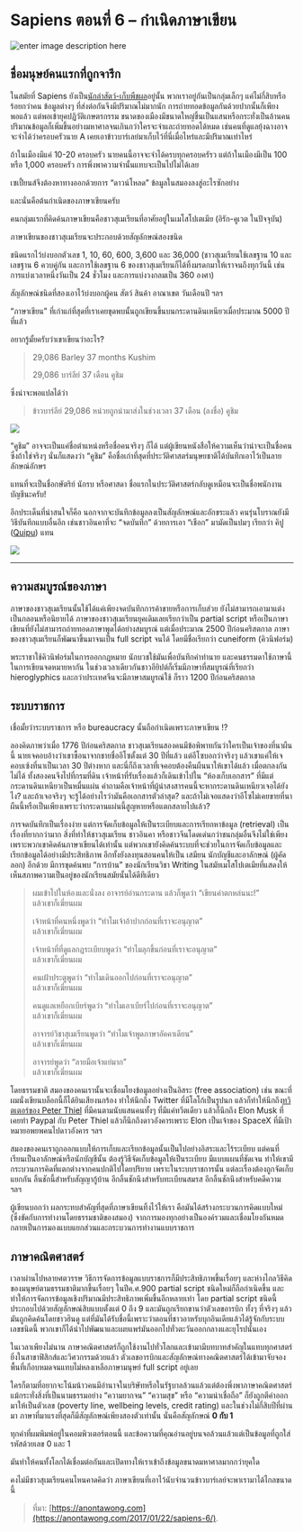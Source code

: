 Sapiens ตอนที่ 6 – กำเนิดภาษาเขียน
==

![enter image description here](https://anontawong.files.wordpress.com/2017/01/20170121_writing.png?w=676)

## **ชื่อมนุษย์คนแรกที่ถูกจารึก**

ในสมัยที่ Sapiens ยังเป็น[นักล่าสัตว์-เก็บพืชผล](https://anontawong.com/2016/12/25/sapiens-3/)อยู่นั้น พวกเราอยู่กันเป็นกลุ่มเล็กๆ แค่ไม่กี่สิบหรือร้อยกว่าคน ข้อมูลต่างๆ ที่ส่งต่อกันจึงมีปริมาณไม่มากนัก การถ่ายทอดข้อมูลกันด้วยปากนั้นก็เพียงพอแล้ว แต่พอเข้ายุคปฏิวัติเกษตรกรรม ขนาดของเมืองมีขนาดใหญ่ขึ้นเป็นแสนหรือกระทั่งเป็นล้านคน ปริมาณข้อมูลก็เพิ่มขึ้นอย่างมหาศาลจนเกินกว่าใครจะจำและถ่ายทอดได้หมด เช่นคนที่ดูแลยุ้งฉางอาจจะจำได้ว่าครอบครัวนาย A เคยเอาข้าวบาร์เลย่มาเก็บไว้ที่นี่เมื่อไหร่และมีปริมาณเท่าไหร่

ถ้าในเมืองมีแค่ 10-20 ครอบครัว นายคนนี้อาจจะจำได้ครบทุกครอบครัรว แต่ถ้าในเมืองมีเป็น 100 หรือ 1,000 ครอบครัว การพึ่งพาความจำนั้นแทบจะเป็นไปไม่ได้เลย

เซเปี้ยนส์จึงต้องหาทางออกด้วยการ “ดาวน์โหลด” ข้อมูลในสมองลงสู่อะไรซักอย่าง

และนั่นคือต้นกำเนิดของภาษาเขียนครับ

คนกลุ่มแรกที่คิดค้นภาษาเขียนคือชาวสุเมเรียนที่อาศัยอยู่ในเมโสโปเตเมีย (อิรัก-คูเวต ในปัจจุบัน)

ภาษาเขียนของชาวสุเมเรียนจะประกอบด้วยสัญลักษณ์สองชนิด

ชนิดแรกไว้บ่งบอกตัวเลข 1, 10, 60, 600, 3,600 และ 36,000 (ชาวสุเมเรียนใช้เลขฐาน 10 และเลขฐาน 6 ควบคู่กัน และการใช้เลขฐาน 6 ของชาวสุเมเรียนก็ได้ทิ้งมรดกมาให้เราจนถึงทุกวันนี้ เช่นการแบ่งเวลาหนึ่งวันเป็น 24 ชั่วโมง และการแบ่งวงกลมเป็น 360 องศา)

สัญลักษณ์ชนิดที่สองเอาไว้บ่งบอกผู้คน สัตว์ สินค้า อาณาเขต วันเดือนปี ฯลฯ

“ภาษาเขียน” ที่เก่าแก่ที่สุดที่เราเคยขุดพบนั้นถูกเขียนขึ้นบนกระดานดินเหนียวเมื่อประมาณ 5000 ปีที่แล้ว

อยากรู้มั้ยครับว่าเขาเขียนว่าอะไร?

> 29,086 Barley 37 months Kushim
> 
> 29,086 บาร์ลีย์ 37 เดือน คูชิม

ซึ่งน่าจะพอแปลได้ว่า

> ข้าวบาร์ลีย์ 29,086 หน่วยถูกนำมาส่งในช่วงเวลา 37 เดือน (ลงชื่อ) คูชิม

[![](https://i2.wp.com/erenow.com/common/sapiensbriefhistory/sapiensbriefhistory.files/image023.jpg)](http://erenow.com/common/sapiensbriefhistory/sapiensbriefhistory.files/image023.jpg)

“คูชิม” อาจจะเป็นแค่ชื่อตำแหน่งหรือชื่อคนจริงๆ ก็ได้ แต่ผู้เขียนหนังสือให้ความเห็นว่าน่าจะเป็นชื่อคน ซึ่งถ้าใช่จริงๆ นั่นก็แสดงว่า “คูชิม” คือชื่อเก่าที่สุดที่ประวัติศาสตร์มนุษยชาติได้บันทึกเอาไว้เป็นลายลักษณ์อักษร

แทนที่จะเป็นชื่อกษัตริย์ นักรบ หรือศาสดา ชื่อแรกในประวัติศาสตร์กลับดูเหมือนจะเป็นชื่อพนักงานบัญชีนะครับ!

อีกประเด็นที่น่าสนใจก็คือ นอกจากจะบันทึกข้อมูลลงเป็นสัญลักษณ์และอักขระแล้ว คนรุ่นโบราณยังมีวิธีบันทึกแบบอื่นอีก เช่นชาวอินคาที่จะ “จดบันทึก” ด้วยการเอา “เชือก” มามัดเป็นปมๆ เรียกว่า คิปู ([Quipu](https://goo.gl/NnNpDg)) แทน

[![](https://i1.wp.com/kairotic.org/wp-content/uploads/2015/06/quipu-wari.jpg)](http://kairotic.org/wp-content/uploads/2015/06/quipu-wari.jpg)

----------

## ความสมบูรณ์ของภาษา

ภาษาของชาวสุเมเรียนนั้นใช้ได้แค่เพียงจดบันทึกการค้าขายหรือการเก็บส่วย ยังไม่สามารถเอามาแต่งเป็นกลอนหรือนิยายได้ ภาษาของชาวสุเมเรียนยุคเดิมเลยเรียกว่าเป็น partial script หรือเป็นภาษาเขียนที่ยังไม่สามารถถ่ายทอดภาษาพูดได้อย่างสมบูรณ์ แต่เมื่อประมาณ 2500 ปีก่อนคริสตกาล ภาษาของชาวสุเมเรียนก็พัฒนาขึ้นมาจนเป็น full script จนได้ โดยมีชื่อเรียกว่า cuneiform (คิวนิฟอร์ม) 

พระราชาใช้คิวนิฟอร์มในการออกกฎหมาย นักบวชใช้มันเพื่อบันทึกคำทำนาย และคนธรรมดาใช้ภาษานี้ในการเขียนจดหมายหากัน ในช่วงเวลาเดียวกันชาวอียิปต์ก็เริ่มมีภาษาที่สมบูรณ์ที่เรียกว่า hieroglyphics และกว่าประเทศจีนจะมีภาษาสมบูรณ์ใช้ ก็ราว 1200 ปีก่อนคริสตกาล


## ระบบราชการ

เชื่อมั้ยว่าระบบราชการ หรือ bureaucracy นั้นถือกำเนิดเพราะภาษาเขียน !?

ลองคิดภาพว่าเมื่อ 1776 ปีก่อนคริสตกาล ชาวสุเมเรียนสองคนมีข้อพิพาทกันว่าใครเป็นเจ้าของที่นาผืนนี้ นายเจคอบอ้างว่าเขาซื้อนาจากชายชื่ออีโซตั้งแต่ 30 ปีที่แล้ว แต่อีโซบอกว่าจริงๆ แล้วเขาแค่ให้เจคอบเซ้งที่นาเป็นเวลา 30 ปีต่างหาก และนี่ก็ถึงเวลาที่เจคอบต้องคืนผืนนาให้เขาได้แล้ว เมื่อตกลงกันไม่ได้ ทั้งสองคนจึงไปที่กรมที่ดิน เจ้าหน้าที่รับเรื่องแล้วก็เดินเข้าไปใน “ห้องเก็บเอกสาร” ที่มีแต่กระดานดินเหนียวเป็นหมื่นแผ่น คำถามคือเจ้าหน้าที่ผู้น่าสงสารคนนี้จะหากระดานดินเหนียวเจอได้ยังไง? และถ้าเจอจริงๆ จะรู้ได้อย่างไรว่ามันคือเอกสารตัวล่าสุด? และถ้าไม่เจอแสดงว่าอีโซไม่เคยขายที่นาผืนนี้หรือเป็นเพียงเพราะว่ากระดานแผ่นนี้สูญหายหรือแตกสลายไปแล้ว?

การจดบันทึกเป็นเรื่องง่าย แต่การจัดเก็บข้อมูลให้เป็นระเบียบและการเรียกหาข้อมูล (retrieval) เป็นเรื่องที่ยากกว่ามาก สิ่งที่ทำให้ชาวสุเมเรียน ชาวอินคา หรือชาวจีนโดดเด่นกว่าชนกลุ่มอื่นจึงไม่ใช่เพียงเพราะพวกเขาคิดค้นภาษาเขียนได้เท่านั้น แต่พวกเขายังคิดค้นระบบที่จะช่วยในการจัดเก็บข้อมูลและเรียกข้อมูลได้อย่างมีประสิทธิภาพ อีกทั้งยังลงทุนสอนคนให้เป็น เสมียน นักบัญชีและอาลักษณ์ (ผู้คัดลอก) อีกด้วย มีการขุดค้นพบ “การบ้าน” ของนักเรียนวิชา Writing ในสมัยเมโสโปเตเมียที่แสดงให้เห็นสภาพความเป็นอยู่ของนักเรียนสมัยนั้นได้ดีทีเดียว

> ผมเข้าไปในห้องและนั่งลง อาจารย์อ่านกระดาน แล้วก็พูดว่า “เขียนคำตกหล่นนะ!”  
> แล้วเขาก็เฆี่ยนผม
> 
> เจ้าหน้าที่คนหนึ่งพูดว่า “ทำไมเจ้าอ้าปากก่อนที่เราจะอนุญาต”  
> แล้วเขาก็เฆี่ยนผม
> 
> เจ้าหน้าที่ที่ดูแลกฎระเบียบพูดว่า “ทำไมลุกขึ้นก่อนที่เราจะอนุญาต”  
> แล้วเขาก็เฆี่ยนผม
> 
> คนเฝ้าประตูพูดว่า “ทำไมเดินออกไปก่อนที่เราจะอนุญาต”  
> แล้วเขาก็เฆี่ยนผม
> 
> คนดูแลเหยือกเบียร์พูดว่า “ทำไมเอาเบียร์ไปก่อนที่เราจะอนุญาต”  
> แล้วเขาก็เฆี่ยนผม
> 
> อาจารย์วิชาสุเมเรียนพูดว่า “ทำไมเจ้าพูดภาษาอัคคาเดียน”  
> แล้วเขาก็เฆี่ยนผม
> 
> อาจารย์พูดว่า “ลายมือเจ้าแย่มาก”  
> แล้วเขาก็เฆี่ยนผม

โดยธรรมชาติ สมองของคนเรานั้นจะเชื่อมโยงข้อมูลอย่างเป็นอิสระ (free association) เช่น ขณะที่ผมนั่งเขียนบล็อกนี้ก็ได้ยินเสียงนกร้อง ทำให้นึกถึง Twitter ที่มีโลโก้เป็นรูปนก แล้วก็ทำให้นึกถึง[ทวิตเตอร์ของ Peter Thiel](https://twitter.com/peterthiel?lang=en) ที่มีคนตามนับแสนคนทั้งๆ ที่มีแค่ทวีตเดียว แล้วก็นึกถึง Elon Musk ที่เคยทำ Paypal กับ Peter Thiel แล้วก็นึกถึงดาวอังคารเพราะ Elon เป็นเจ้าของ SpaceX ที่มีเป้าหมายอพยพคนไปดาวอังคาร ฯลฯ

สมองของคนเราถูกออกแบบให้การเก็บและเรียกข้อมูลนั้นเป็นไปอย่างอิสระและไร้ระเบียบ แต่คนที่เรียนเป็นอาลักษณ์หรือนักบัญชีนั้น ต้องรู้วิธีจัดเก็บข้อมูลให้เป็นระเบียบ มีแบบแผนที่ชัดเจน ทำให้เขามีกระบวนการคิดที่แตกต่างจากคนปกติไปโดยปริยาย เพราะในระบบราชการนั้น แต่ละเรื่องต้องถูกจัดเก็บแยกกัน ลิ้นชักนี้สำหรับสัญญากู้บ้าน อีกลิ้นชักนึงสำหรับทะเบียนสมรส อีกลิ้นชักนึงสำหรับคดีความ ฯลฯ

ผู้เขียนบอกว่า ผลกระทบสำคัญที่สุดที่ภาษาเขียนทิ้งไว้ให้เรา คือมันได้สร้างกระบวนการคิดแบบใหม่ (ซึ่งขัดกับการทำงานโดยธรรมชาติของสมอง) จากการมองทุกอย่างเป็นองค์รวมและเชื่อมโยงกันหมด กลายเป็นการมองแบบแยกส่วนและกระบวนการทำงานแบบราชการ

## ภาษาคณิตศาสตร์

เวลาผ่านไปหลายศตวรรษ วิธีการจัดการข้อมูลแบบราชการก็มีประสิทธิภาพขึ้นเรื่อยๆ และห่างไกลวิธีคิดของมนุษย์ตามธรรมชาติมากขึ้นเรื่อยๆ ในปีค.ศ.900 partial script ชนิดใหม่ก็ถือกำเนิดขึ้น และทำให้การจัดการข้อมูลเชิงปริมาณมีประสิทธิภาพเพิ่มขึ้นอีกหลายเท่า โดย partial script ชนิดนี้ประกอบไปด้วยสัญลักษณ์สิบแบบตั้งแต่ 0 ถึง 9 และมันถูกเรียกขานว่าตัวเลขอารบิก ทั้งๆ ที่จริงๆ แล้วมันถูกคิดค้นโดยชาวฮินดู แต่ที่มันได้รับชื่อนี้เพราะว่าตอนที่ชาวอาหรับบุกอินเดียแล้วได้รู้จักกับระบบเลขชนิดนี้ พวกเขาก็ได้นำไปพัฒนาและเผยแพร่มันออกไปทั่วตะวันออกกลางและยุโรปนั่นเอง

ในเวลาเพียงไม่นาน ภาษาคณิตศาสตร์ก็ถูกใช้งานไปทั่วโลกและเข้ามามีบทบาทสำคัญในแทบทุกศาสตร์ ยิ่งในสาขาฟิสิกส์และวิศวกรรมด้วยแล้ว ตัวเลขอารบิกและสัญลักษณ์ทางคณิตศาสตร์ได้เข้ามาจับจองพื้นที่เกือบหมดจนแทบไม่หลงเหลือภาษามนุษย์ full script อยู่เลย

ใครก็ตามที่อยากจะโน้มน้าวคนมีอำนาจในบริษัทหรือในรัฐบาลล้วนแล้วแต่ต้องพึ่งพาภาษาคณิตศาสตร์ แม้กระทั่งสิ่งที่เป็นนามธรรมอย่าง “ความยากจน” “ความสุข” หรือ “ความน่าเชื่อถือ” ก็ยังถูกตีค่าออกมาให้เป็นตัวเลข (poverty line, wellbeing levels, credit rating) และในช่วงไม่กี่สิบปีที่ผ่านมา ภาษาที่มาแรงที่สุดก็มีสัญลักษณ์เพียงสองตัวเท่านั้น   นั่นคือสัญลักษณ์ **0 กับ 1**

ทุกคำที่ผมพิมพ์อยู่ในคอมพิวเตอร์ตอนนี้ และข้อความที่คุณอ่านอยู่บนจอล้วนแล้วแต่เป็นข้อมูลที่ถูกใส่รหัสด้วยเลข 0 และ 1

มันทำให้คนทั้งโลกได้เชื่อมต่อกันและเปิดทางให้เราเข้าถึงข้อมูลขนาดมหาศาลมากกว่ายุคใด

คงไม่มีชาวสุเมเรียนคนไหนคาดคิดว่า ภาษาเขียนที่เอาไว้นับจำนวนข้าวบาร์เลย์จะพาเรามาได้ไกลขนาดนี้

> ที่มา: [https://anontawong.com](https://anontawong.com/2017/01/22/sapiens-6/).

<!--stackedit_data:
eyJoaXN0b3J5IjpbMTgxODgzODYwOSwtMjE3NTIwNTI3LDczMD
k5ODExNl19
-->